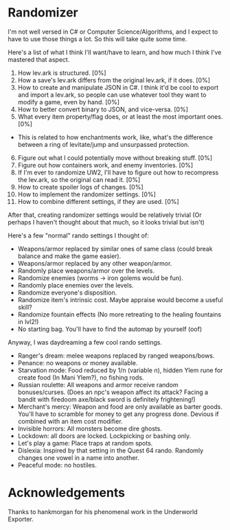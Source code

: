 # Randomizer

I'm not well versed in C# or Computer Science/Algorithms, and I expect to have to use those things a lot. So this will take quite some time.

Here's a list of what I think I'll want/have to learn, and how much I think I've mastered that aspect.

1. How lev.ark is structured. [0%]
2. How a save's lev.ark differs from the original lev.ark, if it does. [0%]
3. How to create and manipulate JSON in C#. I think it'd be cool to export and import a lev.ark, so people can use whatever tool they want to modify a game, even by hand. [0%]
4. How to better convert binary to JSON, and vice-versa. [0%]
5. What every item property/flag does, or at least the most important ones. [0%]
  - This is related to how enchantments work, like, what's the difference between a ring of levitate/jump and unsurpassed protection.
6. Figure out what I could potentially move without breaking stuff. [0%]
7. Figure out how containers work, and enemy inventories. [0%]
8. If I'm ever to randomize UW2, I'll have to figure out how to recompress the lev.ark, so the original can read it. [0%]
9. How to create spoiler logs of changes. [0%]
10. How to implement the randomizer settings. [0%]
11. How to combine different settings, if they are used. [0%]

After that, creating randomizer settings would be relatively trivial (Or perhaps I haven't thought about that much, so it looks trivial but isn't)

Here's a few "normal" rando settings I thought of:

- Weapons/armor replaced by similar ones of same class (could break balance and make the game easier).
- Weapons/armor replaced by any other weapon/armor.
- Randomly place weapons/armor over the levels.
- Randomize enemies (worms -> iron golems would be fun).
- Randomly place enemies over the levels.
- Randomize everyone's disposition.
- Randomize item's intrinsic cost. Maybe appraise would become a useful skill?
- Randomize fountain effects (No more retreating to the healing fountains in lvl2!)
- No starting bag. You'll have to find the automap by yourself (oof)

Anyway, I was daydreaming a few cool rando settings.

- Ranger's dream: melee weapons replaced by ranged weapons/bows.
- Penance: no weapons or money available.
- Starvation mode: Food reduced by 1/n (variable n), hidden Ylem rune for create food (In Mani Ylem?), no fishing rods.
- Russian roulette: All weapons and armor receive random bonuses/curses. (Does an npc's weapon affect its attack? Facing a bandit with firedoom axe/black sword is definitely frightening!)
- Merchant's mercy: Weapon and food are only available as barter goods. You'll have to scramble for money to get any progress done. Devious if combined with an item cost modifier.
- Invisible horrors: All monsters become dire ghosts.
- Lockdown: all doors are locked. Lockpicking or bashing only.
- Let's play a game: Place traps at random spots.
- Dislexia: Inspired by that setting in the Quest 64 rando. Randomly changes one vowel in a name into another.
- Peaceful mode: no hostiles.

# Acknowledgements

Thanks to hankmorgan for his phenomenal work in the Underworld Exporter.
